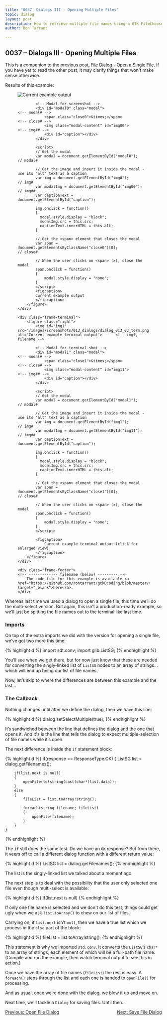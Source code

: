 ```yaml
---
title: "0037: Dialogs III - Opening Multiple Files"
topic: dialog
layout: post
description: How to retrieve multiple file names using a GTK FileChooserDialog - a D-language tutorial.
author: Ron Tarrant

---
```


## 0037 – Dialogs III - Opening Multiple Files

This is a companion to the previous post, [File Dialog - Open a Single File](http://gtkdcoding.com/2019/05/17/0036-file-open-dialogs.html). If you have yet to read the other post, it may clarify things that won't make sense otherwise. 

<div class="screenshot-frame">
	<div class="frame-header">
		Results of this example:
	</div>
	<div class="frame-screenshot">
		<figure>
			<img id="img0" src="/images/screenshots/013_dialogs/dialog_013_03.png" alt="Current example output">		<!-- img# -->
			
			<!-- Modal for screenshot -->
			<div id="modal0" class="modal">																	<!-- modal# -->
				<span class="close0">&times;</span>															<!-- close# -->
				<img class="modal-content" id="img00">															<!-- img## -->
				<div id="caption"></div>
			</div>
			
			<script>
			// Get the modal
			var modal = document.getElementById("modal0");														// modal#
			
			// Get the image and insert it inside the modal - use its "alt" text as a caption
			var img = document.getElementById("img0");															// img#
			var modalImg = document.getElementById("img00");													// img##
			var captionText = document.getElementById("caption");

			img.onclick = function()
			{
			  modal.style.display = "block";
			  modalImg.src = this.src;
			  captionText.innerHTML = this.alt;
			}
			
			// Get the <span> element that closes the modal
			var span = document.getElementsByClassName("close0")[0];											// close#
			
			// When the user clicks on <span> (x), close the modal
			span.onclick = function()
			{ 
				modal.style.display = "none";
			}
			</script>
			<figcaption>
			Current example output
			</figcaption>
		</figure>
	</div>

	<div class="frame-terminal">
		<figure class="right">
			<img id="img1" src="/images/screenshots/013_dialogs/dialog_013_03_term.png" alt="Current example terminal output">		<!-- img#, filename -->

			<!-- Modal for terminal shot -->
			<div id="modal1" class="modal">																				<!-- modal# -->
				<span class="close1">&times;</span>																		<!-- close# -->
				<img class="modal-content" id="img11">																		<!-- img## -->
				<div id="caption"></div>
			</div>
			
			<script>
			// Get the modal
			var modal = document.getElementById("modal1");																	// modal#
			
			// Get the image and insert it inside the modal - use its "alt" text as a caption
			var img = document.getElementById("img1");																		// img#
			var modalImg = document.getElementById("img11");																// img##
			var captionText = document.getElementById("caption");

			img.onclick = function()
			{
			  modal.style.display = "block";
			  modalImg.src = this.src;
			  captionText.innerHTML = this.alt;
			}
			
			// Get the <span> element that closes the modal
			var span = document.getElementsByClassName("close1")[0];														// close#
			
			// When the user clicks on <span> (x), close the modal
			span.onclick = function()
			{ 
				modal.style.display = "none";
			}
			</script>

			<figcaption>
				Current example terminal output (click for enlarged view)
			</figcaption>
		</figure>
	</div>

	<div class="frame-footer">																								<!-- ------------- filename (below) --------- -->
		The code file for this example is available <a href="https://github.com/rontarrant/gtkDcoding/blob/master/013_dialogs/dialog_013_03_file_open_multiple.d" target="_blank">here</a>.
	</div>
</div>

Whereas last time we used a dialog to open a single file, this time we’ll do the multi-select version. But again, this isn’t a production-ready example, so we’ll just be spitting the file names out to the terminal like last time.

### Imports

On top of the extra imports we did with the version for opening a single file, we’ve got two more this time:

{% highlight d %}
	import sdt.conv;
	import glib.ListSG;
{% endhighlight %}

You’ll see when we get there, but for now just know that these are needed for converting the singly-linked list of `ListSG` nodes to an array of strings… which will end up being our list of file names.

Now, let’s skip to where the differences are between this example and the last…

### The Callback

Nothing changes until after we define the dialog, then we have this line:

{% highlight d %}
	dialog.setSelectMultiple(true);
{% endhighlight %}

It’s sandwiched between the line that defines the dialog and the one that opens it. *And* it's is the line that tells the dialog to expect multiple-selection of file names while it’s open.

The next difference is inside the `if` statement block:

{% highlight d %}
	if(response == ResponseType.OK)
	{
		ListSG list = dialog.getFilenames();
			
		if(list.next is null)
		{
			openFile(to!string(cast(char*)list.data));
		}
		else
		{
			fileList = list.toArray!string();
				
			foreach(string filename; fileList)
			{
				openFile(filename);
			}
		}
	}
{% endhighlight %}

The `if` still does the same test. Do we have an `OK` response? But from there, it veers off to call a different dialog function with a different return value:

{% highlight d %}
	ListSG list = dialog.getFilenames();
{% endhighlight %}

The list is the singly-linked list we talked about a moment ago.

The next step is to deal with the possibility that the user only selected one file even though multi-select is available:

{% highlight d %}
	if(list.next is null)
{% endhighlight %}

If only one file name is selected and we don't do this test, things could get ugly when we ask `list.toArray()` to chew on our list of files.

Carrying on, if `list.next` isn’t `null`, then we have a true list which we process in the `else` part of the block:

{% highlight d %}
	fileList = list.toArray!string();
{% endhighlight %}

This statement is why we imported `std.conv`. It converts the `ListSG`’s `char*` to an array of strings, each element of which will be a full-path file name. (Compile and run the example, then watch terminal output to see this in action.) 

Once we have the array of file names (`fileList`) the rest is easy. A `foreach()` steps through the list and each one is handed to `openFile()` for processing.

And as usual, once we’re done with the dialog, we blow it up and move on.

Next time, we'll tackle a `Dialog` for saving files. Until then...

<div class="blog-nav">
	<div style="float: left;">
		<a href="/2019/05/17/0036-file-open-dialogs.html">Previous: Open File Dialog</a>
	</div>
	<div style="float: right;">
		<a href="/2019/05/24/0038-file-save-dialog.html">Next: Save File Dialog</a>
	</div>
</div>
